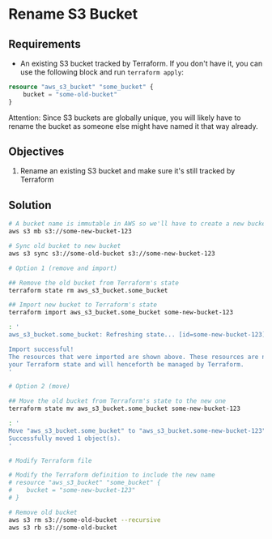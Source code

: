 # Rename S3 Bucket

## Requirements

* An existing S3 bucket tracked by Terraform.
If you don't have it, you can use the following block and run `terraform apply`:

```terraform
resource "aws_s3_bucket" "some_bucket" {
    bucket = "some-old-bucket"
}
```

Attention: Since S3 buckets are globally unique, you will likely have to rename the bucket as someone else might have named it that way already.

## Objectives

1. Rename an existing S3 bucket and make sure it's still tracked by Terraform

## Solution

```sh
# A bucket name is immutable in AWS so we'll have to create a new bucket
aws s3 mb s3://some-new-bucket-123

# Sync old bucket to new bucket
aws s3 sync s3://some-old-bucket s3://some-new-bucket-123

# Option 1 (remove and import)

## Remove the old bucket from Terraform's state
terraform state rm aws_s3_bucket.some_bucket

## Import new bucket to Terraform's state
terraform import aws_s3_bucket.some_bucket some-new-bucket-123

: '
aws_s3_bucket.some_bucket: Refreshing state... [id=some-new-bucket-123]

Import successful!
The resources that were imported are shown above. These resources are now in
your Terraform state and will henceforth be managed by Terraform.
'

# Option 2 (move)

## Move the old bucket from Terraform's state to the new one
terraform state mv aws_s3_bucket.some_bucket some-new-bucket-123

: '
Move "aws_s3_bucket.some_bucket" to "aws_s3_bucket.some-new-bucket-123"
Successfully moved 1 object(s).
'

# Modify Terraform file

# Modify the Terraform definition to include the new name
# resource "aws_s3_bucket" "some_bucket" {
#    bucket = "some-new-bucket-123"
# }

# Remove old bucket
aws s3 rm s3://some-old-bucket --recursive
aws s3 rb s3://some-old-bucket
```
